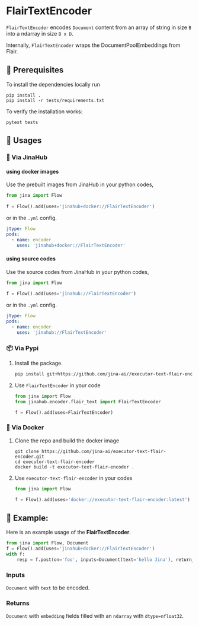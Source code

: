 # FlairTextEncoder

`FlairTextEncoder` encodes `Document` content from an array of string in size `B` into a ndarray in size `B x D`.
 
Internally, `FlairTextEncoder` wraps the DocumentPoolEmbeddings from Flair.

## 🌱 Prerequisites

To install the dependencies locally run 
```
pip install . 
pip install -r tests/requirements.txt
```
To verify the installation works:
```
pytest tests
```

## 🚀 Usages

### 🚚 Via JinaHub

#### using docker images
Use the prebuilt images from JinaHub in your python codes, 

```python
from jina import Flow
	
f = Flow().add(uses='jinahub+docker://FlairTextEncoder')
```

or in the `.yml` config.
	
```yaml
jtype: Flow
pods:
  - name: encoder
    uses: 'jinahub+docker://FlairTextEncoder'
```

#### using source codes
Use the source codes from JinaHub in your python codes,

```python
from jina import Flow
	
f = Flow().add(uses='jinahub://FlairTextEncoder')
```

or in the `.yml` config.

```yaml
jtype: Flow
pods:
  - name: encoder
    uses: 'jinahub://FlairTextEncoder'
```


### 📦️ Via Pypi

1. Install the package.

	```bash
	pip install git+https://github.com/jina-ai//executor-text-flair-encoder.git
	```

1. Use `FlairTextEncoder` in your code

	```python
	from jina import Flow
	from jinahub.encoder.flair_text import FlairTextEncoder
	
	f = Flow().add(uses=FlairTextEncoder)
	```


### 🐳 Via Docker

1. Clone the repo and build the docker image

	```shell
	git clone https://github.com/jina-ai/executor-text-flair-encoder.git
	cd executor-text-flair-encoder
	docker build -t executor-text-flair-encoder .
	```

1. Use `executor-text-flair-encoder` in your codes

	```python
	from jina import Flow
	
	f = Flow().add(uses='docker://executor-text-flair-encoder:latest')
	```
 
## 🎉 Example:

Here is an example usage of the **FlairTextEncoder**.

```python
from jina import Flow, Document
f = Flow().add(uses='jinahub+docker://FlairTextEncoder')
with f:
    resp = f.post(on='foo', inputs=Document(text='hello Jina'), return_results=True)
```

### Inputs 

`Document` with `text` to be encoded.

### Returns

`Document` with `embedding` fields filled with an `ndarray`  with `dtype=nfloat32`.
